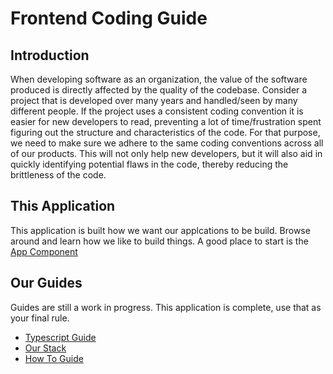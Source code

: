# Frontend Coding Guide

## Introduction
When developing software as an organization, the value of the software produced is directly affected by the quality of the codebase. Consider a project that is developed over many years and handled/seen by many different people. If the project uses a consistent coding convention it is easier for new developers to read, preventing a lot of time/frustration spent figuring out the structure and characteristics of the code. For that purpose, we need to make sure we adhere to the same coding conventions across all of our products. This will not only help new developers, but it will also aid in quickly identifying potential flaws in the code, thereby reducing the brittleness of the code.

## This Application
This application is built how we want our applcations to be build. Browse around and learn how we like to build things. A good place to start is the [App Component](src/pages/app/index.tsx)

## Our Guides
Guides are still a work in progress. This application is complete, use that as your final rule.
* [Typescript Guide](guides/typescript.md)
* [Our Stack](guides/stack.md)
* [How To Guide](guides/howto.md)